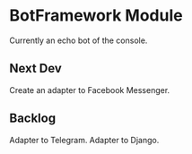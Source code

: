 # BotFramework Module

Currently an echo bot of the console.

## Next Dev

Create an adapter to Facebook Messenger.

## Backlog

Adapter to Telegram.
Adapter to Django.
